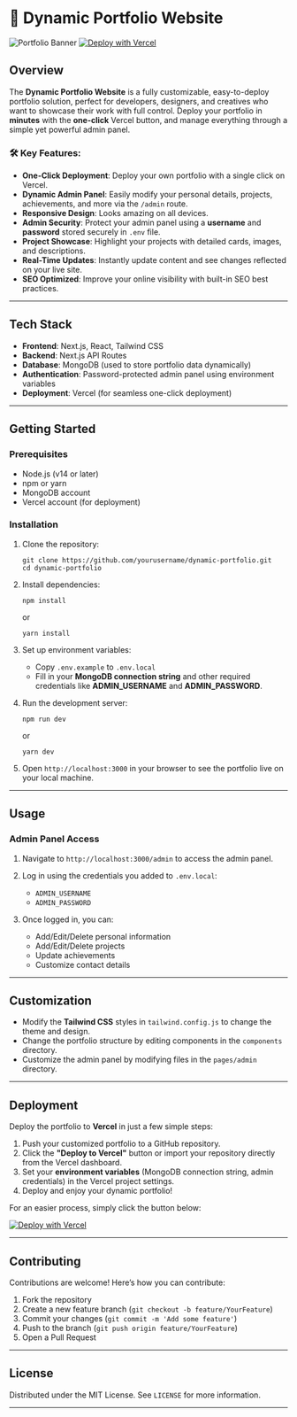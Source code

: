

# 🚀 Dynamic Portfolio Website

![Portfolio Banner](https://github.com/user-attachments/assets/613f1b3a-99b2-411d-885d-076337ee5b98)
[![Deploy with Vercel](https://vercel.com/button)](https://vercel.com/new/clone?repository-url=https%3A%2F%2Fgithub.com%2FJayeshYadav99%2FPortfolio-Website&env=MONGO_URL,ADMIN_USERNAME,ADMIN_PASSWORD&envDescription=MONGO_URL%20is%20mongodb%20connection%20string&demo-title=Dynamic%20Portfolio&demo-description=A%20customizable%20portfolio%20starter%20with%20admin%20controls&demo-url=https%3A%2F%2Fportfolio-website-genai.vercel.app%2F&demo-image=https%3A%2F%2Fres.cloudinary.com%2Fdifz9x1sc%2Fimage%2Fupload%2Fv1728220528%2Fqaltyrsrgx7uiplniu5f.png)

## Overview

The **Dynamic Portfolio Website** is a fully customizable, easy-to-deploy portfolio solution, perfect for developers, designers, and creatives who want to showcase their work with full control. Deploy your portfolio in **minutes** with the **one-click** Vercel button, and manage everything through a simple yet powerful admin panel.

### 🛠 **Key Features:**

- **One-Click Deployment**: Deploy your own portfolio with a single click on Vercel.
- **Dynamic Admin Panel**: Easily modify your personal details, projects, achievements, and more via the `/admin` route.
- **Responsive Design**: Looks amazing on all devices.
- **Admin Security**: Protect your admin panel using a **username** and **password** stored securely in `.env` file.
- **Project Showcase**: Highlight your projects with detailed cards, images, and descriptions.
- **Real-Time Updates**: Instantly update content and see changes reflected on your live site.
- **SEO Optimized**: Improve your online visibility with built-in SEO best practices.

---

## Tech Stack

- **Frontend**: Next.js, React, Tailwind CSS
- **Backend**: Next.js API Routes
- **Database**: MongoDB (used to store portfolio data dynamically)
- **Authentication**: Password-protected admin panel using environment variables
- **Deployment**: Vercel (for seamless one-click deployment)

---

## Getting Started

### Prerequisites

- Node.js (v14 or later)
- npm or yarn
- MongoDB account
- Vercel account (for deployment)

### Installation

1. Clone the repository:
   ```
   git clone https://github.com/yourusername/dynamic-portfolio.git
   cd dynamic-portfolio
   ```

2. Install dependencies:
   ```
   npm install
   ```
   or
   ```
   yarn install
   ```

3. Set up environment variables:
   - Copy `.env.example` to `.env.local`
   - Fill in your **MongoDB connection string** and other required credentials like **ADMIN_USERNAME** and **ADMIN_PASSWORD**.

4. Run the development server:
   ```
   npm run dev
   ```
   or
   ```
   yarn dev
   ```

5. Open `http://localhost:3000` in your browser to see the portfolio live on your local machine.

---

## Usage

### Admin Panel Access

1. Navigate to `http://localhost:3000/admin` to access the admin panel.
2. Log in using the credentials you added to `.env.local`:
   - `ADMIN_USERNAME`
   - `ADMIN_PASSWORD`

3. Once logged in, you can:
   - Add/Edit/Delete personal information
   - Add/Edit/Delete projects
   - Update achievements
   - Customize contact details

---

## Customization

- Modify the **Tailwind CSS** styles in `tailwind.config.js` to change the theme and design.
- Change the portfolio structure by editing components in the `components` directory.
- Customize the admin panel by modifying files in the `pages/admin` directory.

---

## Deployment

Deploy the portfolio to **Vercel** in just a few simple steps:

1. Push your customized portfolio to a GitHub repository.
2. Click the **"Deploy to Vercel"** button or import your repository directly from the Vercel dashboard.
3. Set your **environment variables** (MongoDB connection string, admin credentials) in the Vercel project settings.
4. Deploy and enjoy your dynamic portfolio!

For an easier process, simply click the button below:

[![Deploy with Vercel](https://vercel.com/button)](https://vercel.com/new/clone?repository-url=https%3A%2F%2Fgithub.com%2FJayeshYadav99%2FPortfolio-Website&env=MONGO_URL,ADMIN_USERNAME,ADMIN_PASSWORD&envDescription=MONGO_URL%20is%20mongodb%20connection%20string&demo-title=Dynamic%20Portfolio&demo-description=A%20customizable%20portfolio%20starter%20with%20admin%20controls&demo-url=https%3A%2F%2Fportfolio-website-genai.vercel.app%2F&demo-image=https%3A%2F%2Fres.cloudinary.com%2Fdifz9x1sc%2Fimage%2Fupload%2Fv1728220528%2Fqaltyrsrgx7uiplniu5f.png)

---

## Contributing

Contributions are welcome! Here’s how you can contribute:

1. Fork the repository
2. Create a new feature branch (`git checkout -b feature/YourFeature`)
3. Commit your changes (`git commit -m 'Add some feature'`)
4. Push to the branch (`git push origin feature/YourFeature`)
5. Open a Pull Request

---

## License

Distributed under the MIT License. See `LICENSE` for more information.

---
